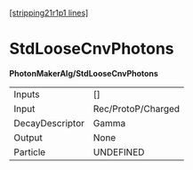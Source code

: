 [[stripping21r1p1 lines]](./stripping21r1p1-index)

# StdLooseCnvPhotons

**PhotonMakerAlg/StdLooseCnvPhotons**

|                 |                    |
|-----------------|--------------------|
| Inputs          | []               |
| Input           | Rec/ProtoP/Charged |
| DecayDescriptor | Gamma              |
| Output          | None               |
| Particle        | UNDEFINED          |
